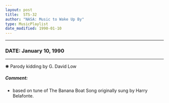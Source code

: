 ```yaml
---
layout: post
title:  STS-32
author: "NASA: Music to Wake Up By"
type: MusicPlaylist
date_modified: 1990-01-10
---
```


----
### DATE: January 10, 1990
----
✺ Parody kidding by G. David Low

##### Comment:
* based on tune of The Banana Boat Song originally sung by Harry Belafonte.
